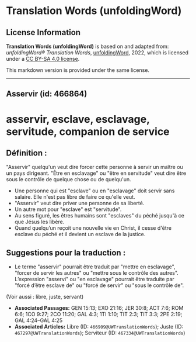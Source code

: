 # Translation Words (unfoldingWord)

## License Information

**Translation Words (unfoldingWord)** is based on and adapted from: _unfoldingWord® Translation Words_, [unfoldingWord](https://unfoldingword.org/utw), 2022, which is licensed under a [CC BY-SA 4.0 license](https://creativecommons.org/licenses/by-sa/4.0/legalcode.en).

This markdown version is provided under the same license.



--------------------------------

## Asservir (id: 466864)

asservir, esclave, esclavage, servitude, companion de service
=============================================================

Définition :
------------

"Asservir" quelqu'un veut dire forcer cette personne à servir un maître ou un pays dirigeant. "Être en esclavage" ou "être en servitude" veut dire être sous le contrôle de quelque chose ou de quelqu'un.

* Une personne qui est "esclave" ou en "esclavage" doit servir sans salaire. Elle n'est pas libre de faire ce qu'elle veut.
* "Asservir" veut dire priver une personne de sa liberté.
* Un autre mot pour "esclave" est "servitude".
* Au sens figuré, les êtres humains sont "esclaves" du péché jusqu'à ce que Jésus les libère.
* Quand quelqu’un reçoit une nouvelle vie en Christ, il cesse d'être esclave du péché et il devient un esclave de la justice.

Suggestions pour la traduction :
--------------------------------

* Le terme "asservir" pourrait être traduit par "mettre en esclavage", "forcer de servir les autres" ou "mettre sous le contrôle des autres". L’expression "asservi" ou "en esclavage" pourrait être traduite par "forcé d’être esclave de" ou "forcé de servir" ou "sous le contrôle de".

(Voir aussi : libre, juste, servant)

* **Associated Passages:** GEN 15:13; EXO 21:16; JER 30:8; ACT 7:6; ROM 6:6; 1CO 9:27; 2CO 11:20; GAL 4:3; 1TI 1:10; TIT 2:3; TIT 3:3; 2PE 2:19; GAL 4:24–GAL 4:25
* **Associated Articles:** Libre (ID: `466909@UWTranslationWords`); Juste (ID: `467297@UWTranslationWords`); Serviteur (ID: `467334@UWTranslationWords`)

